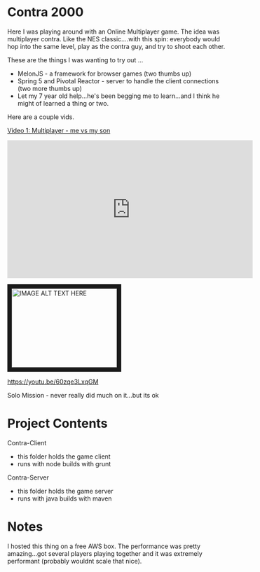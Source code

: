 # Contra 2000

Here I was playing around with an Online Multiplayer game. The idea was multiplayer contra. Like the NES classic....with this spin: everybody would hop into the same level, play as the contra guy, and try to shoot each other.

These are the things I was wanting to try out ...

* MelonJS - a framework for browser games (two thumbs up)
* Spring 5 and Pivotal Reactor - server to handle the client connections (two more thumbs up)
* Let my 7 year old help...he's been begging me to learn...and I think he might of learned a thing or two.

Here are a couple vids. 

[Video 1: Multiplayer - me vs my son](https://youtu.be/60zqe3LxqGM)

<iframe width="560" height="315" src="https://www.youtube.com/embed/60zqe3LxqGM" frameborder="0" allowfullscreen></iframe>

<a href="http://www.youtube.com/watch?feature=player_embedded&v=60zqe3LxqGM" target="_blank"><img src="https://i.ytimg.com/vi/60zqe3LxqGM/1.jpg"
alt="IMAGE ALT TEXT HERE" width="240" height="180" border="10" /></a>

https://youtu.be/60zqe3LxqGM

Solo Mission - never really did much on it...but its ok


# Project Contents

Contra-Client

* this folder holds the game client
* runs with node builds with grunt

Contra-Server

* this folder holds the game server
* runs with java builds with maven

# Notes

I hosted this thing on a free AWS box.
The performance was pretty amazing...got several players playing together and it was extremely performant (probably wouldnt scale that nice). 
